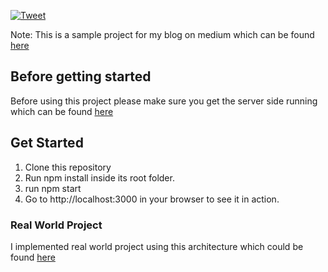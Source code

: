 [![Tweet](https://img.shields.io/twitter/url/http/shields.io.svg?style=social)](https://twitter.com/intent/tweet?text=How%20to%20set%20up%20user%20authentication%20using%20React%20Redux%20and%20Redux%20Saga&url=https://medium.freecodecamp.org/login-using-react-redux-redux-saga-86b26c8180e)

Note: This is a sample project for my blog on medium which can be found [here](https://medium.com/@zafarsaleem/login-using-react-redux-redux-saga-86b26c8180e)

## Before getting started
Before using this project please make sure you get the server side running which can be found [here](https://github.com/zafar-saleem/NodeScalableArchitecture)

## Get Started
1. Clone this repository
2. Run npm install inside its root folder.
3. run npm start
4. Go to http://localhost:3000 in your browser to see it in action.

### Real World Project
I implemented real world project using this architecture which could be found [here](https://github.com/zafar-saleem/timeoff-app)
